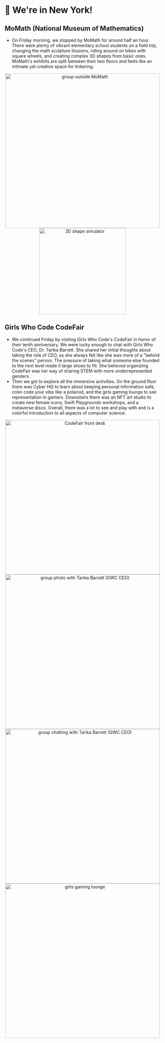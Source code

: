 # 🌇 We're in New York!

## MoMath (National Museum of Mathematics)
- On Friday morning, we stopped by MoMath for around half an hour. There were plenty of vibrant elementary school students on a field trip, changing the math sculpture illusions, riding around on bikes with square wheels, and creating complex 3D shapes from basic ones. MoMath's exhibits are split between their two floors and feels like an intimate yet creative space for tinkering.
<p align="center" padding="5px">
  <img width="500" alt="group outside MoMath" src="https://user-images.githubusercontent.com/62197228/230295321-f7064117-56e2-4124-b196-c973efc07b40.jpg">
  <img width="280" alt="3D shape simulator" src="https://user-images.githubusercontent.com/62197228/230296988-ca4fe12b-e504-48b2-926c-bf38d541f069.jpg">
 </p>


## Girls Who Code CodeFair
- We continued Friday by visiting Girls Who Code's CodeFair in honor of their tenth anniversary. We were lucky enough to chat with Girls Who Code's CEO, Dr. Tarika Barrett. She shared her initial thoughts about taking the role of CEO, as she always felt like she was more of a "behind the scenes" person. The pressure of taking what someone else founded to the next level made it large shoes to fill. She believed organizing CodeFair was her way of sharing STEM with more underrepresented genders.
- Then we got to explore all the immersive activities. On the ground floor there was Cyber HQ to learn about keeping personal information safe, color code your vibe like a polaroid, and the girls gaming lounge to see representation in gamers. Downstairs there was an NFT art studio to create new female icons, Swift Playgrounds workshops, and a metaverse disco. Overall, there was a lot to see and play with and is a colorful introduction to all aspects of computer science.
<p align="center" padding="5px">
    <img width="500" alt="CodeFair front desk" src="https://user-images.githubusercontent.com/62197228/230299178-f9ae548c-b9c4-4e4c-9d62-2098a3d10bd2.jpg">
  <img width="500" alt="group photo with Tarika Barrett (GWC CEO)" src="https://user-images.githubusercontent.com/62197228/230296700-47c60e75-dd6f-42f5-a9a6-5d7bcdfc8927.jpg"><br>
  <img width="500" alt="group chatting with Tarika Barrett (GWC CEO)" src="https://user-images.githubusercontent.com/62197228/230299004-8a3dfede-8c61-4cda-b7fc-f72d46aa6983.jpg">
  <img width="500" alt="girls gaming lounge" src="https://user-images.githubusercontent.com/62197228/230299302-0fa5d932-ef36-40c8-b439-09a17c941728.jpg">
</p>
